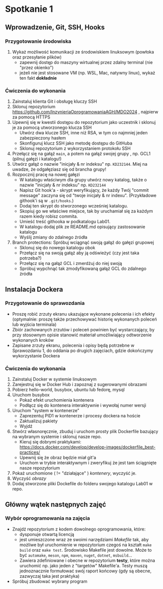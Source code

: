 # Spotkanie 1

## Wprowadzenie, Git, SSH, Hooks
### Przygotowanie środowiska
1. Wykaż możliwość komunikacji ze środowiskiem linuksowym (powłoka oraz przesyłanie plików)
    * zapewnij dostęp do maszyny wirtualnej przez zdalny terminal (nie "przez okienko")
    * jeżeli nie jest stosowane VM (np. WSL, Mac, natywny linux), wykaż ten fakt **dokładnie**

### Ćwiczenia do wykonania
1. Zainstaluj klienta Git i obsługę kluczy SSH
2. Sklonuj repozytorium https://github.com/InzynieriaOprogramowaniaAGH/MDO2024 , najpierw za pomocą HTTPS
3. Upewnij się w kwestii dostępu do repozytorium jako uczestnik i sklonuj je za pomocą utworzonego klucza SSH
   - Utwórz dwa klucze SSH, inne niż RSA, w tym co najmniej jeden zabezpieczony hasłem
   - Skonfiguruj klucz SSH jako metodę dostępu do GitHuba
   - Sklonuj repozytorium z wykorzystaniem protokołu SSH
4. Przełącz się na gałąź ```main```, a potem na gałąź swojej grupy , np. GCL1 (pilnuj gałęzi i katalogu!)
5. Utwórz gałąź o nazwie "inicjały & nr indeksu" np. ```KD232144```. Miej na uwadze, że odgałęziasz się od brancha grupy!
6. Rozpocznij pracę na nowej gałęzi
   - W katalogu właściwym dla grupy utwórz nowy katalog, także o nazwie "inicjały & nr indeksu" np. ```KD232144```
   - Napisz Git hook'a - skrypt weryfikujący, że każdy Twój "commit message" zaczyna się od "twoje inicjały & nr indexu". (Przykładowe githook'i są w `.git/hooks`.)
   - Dodaj ten skrypt do stworzonego wcześniej katalogu.
   - Skopiuj go we właściwe miejsce, tak by uruchamiał się za każdym razem kiedy robisz commita.
   - Umieść treść githooka w podkatalogu Lab01.
   - W katalogu dodaj plik ze README.md opisujący zastosowanie katalogu
   - Wyślij zmiany do zdalnego źródła
7. Branch protections: Spróbuj wciągnąć swoją gałąź do gałęzi grupowej
   - Sklonuj się do nowego katalogu obok
   - Przełącz się na swoją gałąź aby ją odświeżyć (czy jest taka potrzeba?)
   - Przełącz się na gałąź GCL i zmerdżuj do niej swoją
   - Spróbuj wypchnąć tak zmodyfikowaną gałąź GCL do zdalnego źródła

## Instalacja Dockera
### Przygotowanie do sprawozdania
* Proszę robić zrzuty ekranu ukazujące wykonane polecenia i ich efekty (optymalnie: proszę także przechowywać historię wykonanych poleceń lub wyjścia terminala)
* Zbiór zachowanych zrzutów i poleceń powinien być wystarczający, by przy stosownym opisie stanowić materiał umożliwiający odtworzenie wykonanych kroków
* Zapisane zrzuty ekranu, polecenia i opisy będą potrzebne w Sprawozdaniu 1, do oddania po drugich zajęciach, gdzie dokończymy wykorzystanie Dockera

### Ćwiczenia do wykonania
1. Zainstaluj Docker w systemie linuksowym
2. Zarejestruj się w Docker Hub i zapoznaj z sugerowanymi obrazami
3. Pobierz hello-world, busybox, ubuntu lub fedorę, mysql
4. Uruchom busybox
   - Pokaż efekt uruchomienia kontenera
   - Podłącz się do kontenera interaktywnie i wywołaj numer wersji
5. Uruchom "system w kontenerze"
   - Zaprezentuj PID1 w kontenerze i procesy dockera na hoście
   - Zaktualizuj pakiety
   - Wyjdź
6. Stwórz własnoręcznie, zbuduj i uruchom prosty plik Dockerfile bazujący na wybranym systemie i sklonuj nasze repo. 
    - Kieruj się dobrymi praktykami: https://docs.docker.com/develop/develop-images/dockerfile_best-practices/
    - Upewnij się że obraz będzie miał git'a
    - Uruchom w trybie interaktywnym i zweryfikuj że jest tam ściągnięte nasze repozytorium
7. Pokaż uruchomione ( != "działające" ) _kontenery_, wyczyść je.
8. Wyczyść _obrazy_
9. Dodaj stworzone pliki Dockefile do folderu swojego katalogu Lab01 w repo.

## Główny wątek następnych zajęć
### Wybór oprogramowania na zajęcia
* Znajdź repozytorium z kodem dowolnego oprogramowania, które:
	* dysponuje otwartą licencją
	* jest umieszczone wraz ze swoimi narzędziami *Makefile* tak, aby możliwe był uruchomienie w repozytorium czegoś na kształt ```make build``` oraz ```make test```. Środowisko Makefile jest dowolne. Może to być `automake`, `meson`, `npm`, `maven`, `nuget`, `dotnet`, `msbuild`...
	* Zawiera zdefiniowane i obecne w repozytorium **testy**, które można uruchomić np. jako jeden z "targetów" Makefile'a. Testy muszą jednoznacznie formułować swój raport końcowy (gdy są obecne, zazwyczaj taka jest praktyka)
* Spróbuj zbudować wybrany program